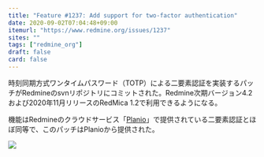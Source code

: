 ```yaml
---
title: "Feature #1237: Add support for two-factor authentication"
date: 2020-09-02T07:04:48+09:00
itemurl: "https://www.redmine.org/issues/1237"
sites: ""
tags: ["redmine_org"]
draft: false
card: false
---
```


時刻同期方式ワンタイムパスワード（TOTP）による二要素認証を実装するパッチがRedmineのsvnリポジトリにコミットされた。Redmine次期バージョン4.2および2020年11月リリースのRedMica 1.2で利用できるようになる。

機能はRedmineのクラウドサービス「[Planio](https://plan.io/ja/)」で提供されている二要素認証とほぼ同等で、このパッチはPlanioから提供された。

<a href="https://www.redmine.org/issues/1237"><img src="../two-factor-auth.md"></a>
